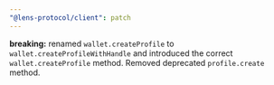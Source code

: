 ```yaml
---
"@lens-protocol/client": patch
---
```


**breaking:** renamed `wallet.createProfile` to `wallet.createProfileWithHandle` and introduced the correct `wallet.createProfile` method. Removed deprecated `profile.create` method.
